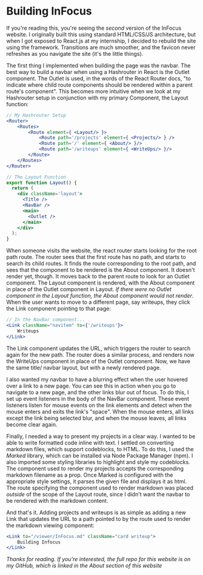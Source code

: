 # Building InFocus
If you're reading this, you're seeing the *second* version of the InFocus website. I originally built this using standard HTML/CSS/JS architecture, but when I got exposed to React.js at my internship, I decided to rebuild the site using the framework. Transitions are much smoother, and the favicon never refreshes as you navigate the site (it's the little things).

The first thing I implemented when building the page was the navbar. The best way to build a navbar when using a Hashrouter in React is the Outlet component. The Outlet is used, in the words of the React Router docs, "to indicate where child route components should be rendered within a parent route's component". This becomes more intuitive when we look at my Hashrouter setup in conjunction with my primary Component, the Layout function:
```jsx
// My Hashrouter Setup
<Router>
    <Routes>
        <Route element={ <Layout/> }>
            <Route path='/projects' element={ <Projects/> } />
            <Route path='/' element={ <About/> }/>
            <Route path='/writeups' element={ <WriteUps/> }/>
        </Route>
    </Routes>
</Router>

// The Layout Function
export function Layout() {
  return (
    <div className='layout'>
      <Title />
      <NavBar />
      <main>
        <Outlet />
      </main>
    </div>
  );
}
```
When someone visits the website, the react router starts looking for the root path route. The router sees that the first route has no path, and starts to search its child routes. It finds the route corresponding to the root path, and sees that the component to be rendered is the About component. It doesn't render yet, though. It moves back to the parent route to look for an Outlet component. The Layout component is rendered, with the About component in place of the Outlet component in Layout. *If there were no Outlet component in the Layout function, the About component would not render*. When the user wants to move to a different page, say writeups, they click the Link component pointing to that page:
```jsx
// In the NavBar component...
<Link className="navitem" to={'/writeups'}>
    Writeups
</Link>
```
The Link component updates the URL, which triggers the router to search again for the new path. The router does a similar process, and renders now the WriteUps component in place of the Outlet component. Now, we have the same title/ navbar layout, but with a newly rendered page.

I also wanted my navbar to have a blurring effect when the user hovered over a link to a new page. You can see this in action when you go to navigate to a new page, and the other links blur out of focus. To do this, I set up event listeners in the body of the NavBar component. These event listeners listen for mouse events on the link elements and detect when the mouse enters and exits the link's "space". When the mouse enters, all links except the link being selected blur, and when the mouse leaves, all links become clear again.

Finally, I needed a way to present my projects in a clear way. I wanted to be able to write formatted code inline with text. I settled on converting markdown files, which support codeblocks, to HTML. To do this, I used the *Marked* library, which can be installed via Node Package Manager (npm). I also imported some styling libraries to highlight and style my codeblocks. The component used to render my projects accepts the corresponding markdown filename as a prop. Once Marked is configured with the appropriate style settings, it parses the given file and displays it as html. The route specifying the component used to render markdown was placed *outside* of the scope of the Layout route, since I didn't want the navbar to be rendered with the markdown content.

And that's it. Adding projects and writeups is as simple as adding a new Link that updates the URL to a path pointed to by the route used to render the markdown viewing component:
```jsx
<Link to="/viewer/InFocus.md" className="card writeup">
    Building Infocus
</Link>
```
*Thanks for reading. If you're interested, the full repo for this website is on my GitHub, which is linked in the About section of this website*